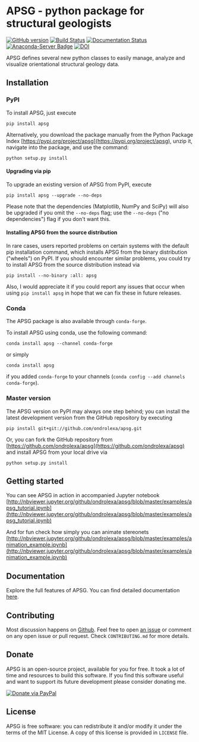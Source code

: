 # APSG - python package for structural geologists

[![GitHub version](https://badge.fury.io/gh/ondrolexa%2Fapsg.svg)](https://badge.fury.io/gh/ondrolexa%2Fapsg)
[![Build Status](https://travis-ci.org/ondrolexa/apsg.svg?branch=master)](https://travis-ci.org/ondrolexa/apsg)
[![Documentation Status](https://readthedocs.org/projects/apsg/badge/?version=stable)](https://apsg.readthedocs.io/en/stable/?badge=stable)
[![Anaconda-Server Badge](https://anaconda.org/ondrolexa/apsg/badges/version.svg)](https://anaconda.org/ondrolexa/apsg)
[![DOI](https://zenodo.org/badge/24879346.svg)](https://zenodo.org/badge/latestdoi/24879346)

APSG defines several new python classes to easily manage, analyze and
visualize orientational structural geology data.

## Installation

### PyPI

To install APSG, just execute
```
pip install apsg
```
Alternatively, you download the package manually from the Python Package Index [https://pypi.org/project/apsg](https://pypi.org/project/apsg), unzip it, navigate into the package, and use the command:
```
python setup.py install
```
#### Upgrading via pip

To upgrade an existing version of APSG from PyPI, execute
```
pip install apsg --upgrade --no-deps
```
Please note that the dependencies (Matplotlib, NumPy and SciPy) will also be upgraded if you omit the `--no-deps` flag; use the `--no-deps` ("no dependencies") flag if you don't want this.

#### Installing APSG from the source distribution

In rare cases, users reported problems on certain systems with the default pip installation command, which installs APSG from the binary distribution ("wheels") on PyPI. If you should encounter similar problems, you could try to install APSG from the source distribution instead via
```
pip install --no-binary :all: apsg
```
Also, I would appreciate it if you could report any issues that occur when using `pip install apsg` in hope that we can fix these in future releases.

### Conda

The APSG package is also available through `conda-forge`.

To install APSG using conda, use the following command:
```
conda install apsg --channel conda-forge
```
or simply
```
conda install apsg
```
if you added `conda-forge` to your channels (`conda config --add channels conda-forge`).

### Master version

The APSG version on PyPI may always one step behind; you can install the latest development version from the GitHub repository by executing
```
pip install git+git://github.com/ondrolexa/apsg.git
```
Or, you can fork the GitHub repository from [https://github.com/ondrolexa/apsg](https://github.com/ondrolexa/apsg) and install APSG from your local drive via
```
python setup.py install
```

## Getting started

You can see APSG in action in accompanied Jupyter notebook [http://nbviewer.jupyter.org/github/ondrolexa/apsg/blob/master/examples/apsg_tutorial.ipynb](http://nbviewer.jupyter.org/github/ondrolexa/apsg/blob/master/examples/apsg_tutorial.ipynb)

And for fun check how simply you can animate stereonets
[http://nbviewer.jupyter.org/github/ondrolexa/apsg/blob/master/examples/animation_example.ipynb](http://nbviewer.jupyter.org/github/ondrolexa/apsg/blob/master/examples/animation_example.ipynb)

## Documentation

Explore the full features of APSG. You can find detailed documentation [here](https://apsg.readthedocs.org).

## Contributing

Most discussion happens on [Github](https://github.com/ondrolexa/apsg). Feel free to open [an issue](https://github.com/ondrolexa/apsg/issues/new) or comment on any open issue or pull request. Check ``CONTRIBUTING.md`` for more details.

## Donate

APSG is an open-source project, available for you for free. It took a lot of time and resources to build this software. If you find this software useful and want to support its future development please consider donating me.

[![Donate via PayPal](https://www.paypalobjects.com/en_US/i/btn/btn_donateCC_LG.gif)](https://www.paypal.com/cgi-bin/webscr?cmd=_donations&business=QTYZWVUNDUAH8&item_name=APSG+development+donation&currency_code=EUR&source=url)

## License

APSG is free software: you can redistribute it and/or modify it under the terms of the MIT License. A copy of this license is provided in ``LICENSE`` file.
